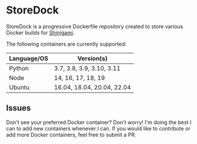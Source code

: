 # StoreDock

StoreDock is a progressive Dockerfile repository created to store various Docker builds for [Shinigami](https://github.com/shinigamilib/shinigami).

The following containers are currently supported:

| Language/OS  | Version(s)                  |
|--------------|-----------------------------|
| Python       | 3.7, 3.8, 3.9, 3.10, 3.11   |
| Node         | 14, 16, 17, 18, 19          |
| Ubuntu       | 16.04, 18.04, 20.04, 22.04  |

## Issues
Don't see your preferred Docker container? Don't worry! I'm doing the best I can to add new containers whenever I can. If you would like to contribute or add more Docker containers, feel free to submit a PR.